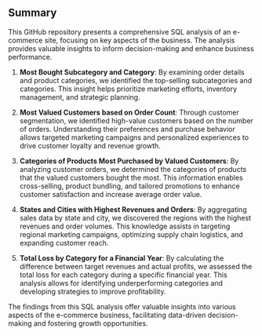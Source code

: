 ## Summary

This GitHub repository presents a comprehensive SQL analysis of an e-commerce site, focusing on key aspects of the business. The analysis provides valuable insights to inform decision-making and enhance business performance.

1. **Most Bought Subcategory and Category**: By examining order details and product categories, we identified the top-selling subcategories and categories. This insight helps prioritize marketing efforts, inventory management, and strategic planning.

2. **Most Valued Customers based on Order Count**: Through customer segmentation, we identified high-value customers based on the number of orders. Understanding their preferences and purchase behavior allows targeted marketing campaigns and personalized experiences to drive customer loyalty and revenue growth.

3. **Categories of Products Most Purchased by Valued Customers**: By analyzing customer orders, we determined the categories of products that the valued customers bought the most. This information enables cross-selling, product bundling, and tailored promotions to enhance customer satisfaction and increase average order value.

4. **States and Cities with Highest Revenues and Orders**: By aggregating sales data by state and city, we discovered the regions with the highest revenues and order volumes. This knowledge assists in targeting regional marketing campaigns, optimizing supply chain logistics, and expanding customer reach.

5. **Total Loss by Category for a Financial Year**: By calculating the difference between target revenues and actual profits, we assessed the total loss for each category during a specific financial year. This analysis allows for identifying underperforming categories and developing strategies to improve profitability.

The findings from this SQL analysis offer valuable insights into various aspects of the e-commerce business, facilitating data-driven decision-making and fostering growth opportunities.
